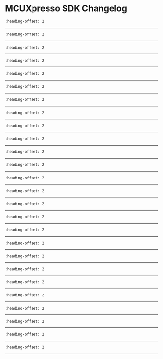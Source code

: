 # MCUXpresso SDK Changelog

```{include} /examples/_boards/mc56f83000evk/ChangeLog_board.md
:heading-offset: 2
```
---
```{include} /drivers/dsc_cadc/doxygen/ChangeLog_cadc.md
:heading-offset: 2
```
---
```{include} /devices/DSC/MC56F83xxx/MC56F83789/drivers/doxygen/ChangeLog_clock.md
:heading-offset: 2
```
---
```{include} /drivers/dsc_cmp/doxygen/ChangeLog_cmp.md
:heading-offset: 2
```
---
```{include} /drivers/common/doxygen/ChangeLog_common.md
:heading-offset: 2
```
---
```{include} /drivers/dsc_cop/doxygen/ChangeLog_cop.md
:heading-offset: 2
```
---
```{include} /drivers/dsc_crc/doxygen/ChangeLog_crc.md
:heading-offset: 2
```
---
```{include} /drivers/dsc_dac/doxygen/ChangeLog_dac.md
:heading-offset: 2
```
---
```{include} /drivers/dsc_dmamux/doxygen/ChangeLog_dmamux.md
:heading-offset: 2
```
---
```{include} /drivers/dsc_edma/doxygen/ChangeLog_edma.md
:heading-offset: 2
```
---
```{include} /drivers/dsc_evtg/doxygen/ChangeLog_evtg.md
:heading-offset: 2
```
---
```{include} /drivers/dsc_ewm/doxygen/ChangeLog_ewm.md
:heading-offset: 2
```
---
```{include} /devices/DSC/MC56F83xxx/MC56F83789/drivers/doxygen/ChangeLog_flash.md
:heading-offset: 2
```
---
```{include} /drivers/dsc_flexcan/doxygen/ChangeLog_flexcan.md
:heading-offset: 2
```
---
```{include} /drivers/dsc_gpio/doxygen/ChangeLog_gpio.md
:heading-offset: 2
```
---
```{include} /drivers/dsc_i2c/doxygen/ChangeLog_i2c.md
:heading-offset: 2
```
---
```{include} /drivers/intc/doxygen/ChangeLog_intc.md
:heading-offset: 2
```
---
```{include} /drivers/dsc_mcm/doxygen/ChangeLog_mcm.md
:heading-offset: 2
```
---
```{include} /drivers/dsc_pit/doxygen/ChangeLog_pit.md
:heading-offset: 2
```
---
```{include} /drivers/dsc_pmc/doxygen/ChangeLog_pmc.md
:heading-offset: 2
```
---
```{include} /drivers/dsc_pwm/doxygen/ChangeLog_pwm.md
:heading-offset: 2
```
---
```{include} /drivers/qsci/doxygen/ChangeLog_qsci.md
:heading-offset: 2
```
---
```{include} /drivers/dsc_qtmr/doxygen/ChangeLog_qtmr.md
:heading-offset: 2
```
---
```{include} /drivers/queued_spi/doxygen/ChangeLog_queued_spi.md
:heading-offset: 2
```
---
```{include} /devices/DSC/MC56F83xxx/MC56F83789/drivers/doxygen/ChangeLog_sim.md
:heading-offset: 2
```
---
```{include} /drivers/dsc_xbara/doxygen/ChangeLog_xbara.md
:heading-offset: 2
```
---
